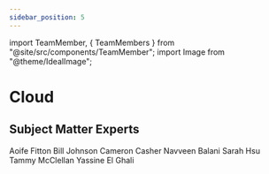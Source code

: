```yaml
---
sidebar_position: 5
---
```


import TeamMember, { TeamMembers } from "@site/src/components/TeamMember";
import Image from "@theme/IdealImage";

# Cloud

## Subject Matter Experts

<TeamMembers>
    <TeamMember github="aoifefitton">Aoife Fitton</TeamMember>
    <TeamMember github="dubrie">Bill Johnson</TeamMember>
    <TeamMember github="camcash17">Cameron Casher</TeamMember>
    <TeamMember github="navveenb">Navveen Balani</TeamMember>
    <TeamMember github="greenhsu123">Sarah Hsu</TeamMember>
    <TeamMember github="tmcclell">Tammy McClellan</TeamMember>
    <TeamMember github="yelghali">Yassine El Ghali</TeamMember>
</TeamMembers>
